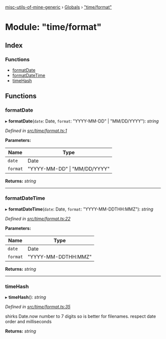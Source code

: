 [misc-utils-of-mine-generic](../README.md) › [Globals](../globals.md) › ["time/format"](_time_format_.md)

# Module: "time/format"

## Index

### Functions

* [formatDate](_time_format_.md#formatdate)
* [formatDateTime](_time_format_.md#formatdatetime)
* [timeHash](_time_format_.md#timehash)

## Functions

###  formatDate

▸ **formatDate**(`date`: Date, `format`: "YYYY-MM-DD" | "MM/DD/YYYY"): *string*

*Defined in [src/time/format.ts:1](https://github.com/cancerberoSgx/misc-utils-of-mine/blob/4b5e32c/misc-utils-of-mine-generic/src/time/format.ts#L1)*

**Parameters:**

Name | Type |
------ | ------ |
`date` | Date |
`format` | "YYYY-MM-DD" &#124; "MM/DD/YYYY" |

**Returns:** *string*

___

###  formatDateTime

▸ **formatDateTime**(`date`: Date, `format`: "YYYY-MM-DDTHH:MMZ"): *string*

*Defined in [src/time/format.ts:22](https://github.com/cancerberoSgx/misc-utils-of-mine/blob/4b5e32c/misc-utils-of-mine-generic/src/time/format.ts#L22)*

**Parameters:**

Name | Type |
------ | ------ |
`date` | Date |
`format` | "YYYY-MM-DDTHH:MMZ" |

**Returns:** *string*

___

###  timeHash

▸ **timeHash**(): *string*

*Defined in [src/time/format.ts:35](https://github.com/cancerberoSgx/misc-utils-of-mine/blob/4b5e32c/misc-utils-of-mine-generic/src/time/format.ts#L35)*

shirks Date.now number to 7 digits so is better for filenames. respect date order and  milliseconds

**Returns:** *string*
